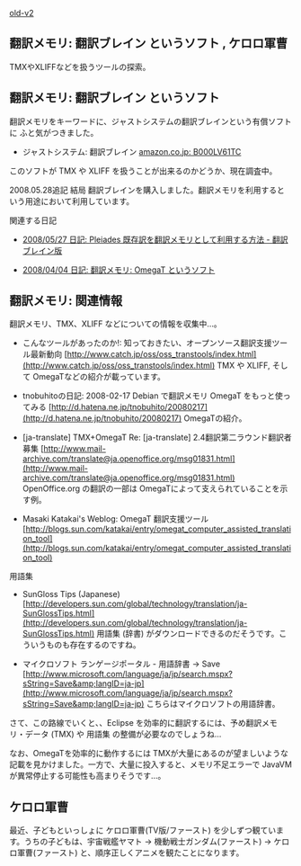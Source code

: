 [old-v2](ig080428-orig.html)

## 翻訳メモリ: 翻訳ブレイン というソフト , ケロロ軍曹

TMXやXLIFFなどを扱うツールの探索。


## 翻訳メモリ: 翻訳ブレイン というソフト

翻訳メモリをキーワードに、ジャストシステムの翻訳ブレインという有償ソフトに ふと気がつきました。

* ジャストシステム: 翻訳ブレイン
  [amazon.co.jp: B000LV61TC](http://www.amazon.co.jp/exec/obidos/ASIN/B000LV61TC/igapyondiary-22)

このソフトが TMX や XLIFF を扱うことが出来るのかどうか、現在調査中。

2008.05.28追記 結局 翻訳ブレインを購入しました。翻訳メモリを利用するという用途において利用しています。

関連する日記

* [2008/05/27 日記: Pleiades 既存訳を翻訳メモリとして利用する方法 - 翻訳ブレイン版](ig080527.html)
  
* [2008/04/04 日記: 翻訳メモリ: OmegaT というソフト](ig080404.html)

## 翻訳メモリ: 関連情報

翻訳メモリ、TMX、XLIFF などについての情報を収集中…。

* こんなツールがあったのか!: 知っておきたい、オープンソース翻訳支援ツール最新動向
  [http://www.catch.jp/oss/oss_transtools/index.html](http://www.catch.jp/oss/oss_transtools/index.html)
  TMX や XLIFF, そして OmegaTなどの紹介が載っています。
  
* tnobuhitoの日記: 2008-02-17 Debian で翻訳メモリ OmegaT をもっと使ってみる
  [http://d.hatena.ne.jp/tnobuhito/20080217](http://d.hatena.ne.jp/tnobuhito/20080217)
  OmegaTの紹介。
  
* [ja-translate] TMX+OmegaT Re: [ja-translate] 2.4翻訳第二ラウンド翻訳者募集
  [http://www.mail-archive.com/translate@ja.openoffice.org/msg01831.html](http://www.mail-archive.com/translate@ja.openoffice.org/msg01831.html)
  OpenOffice.org の翻訳の一部は OmegaTによって支えられていることを示す例。
  
* Masaki Katakai's Weblog: OmegaT 翻訳支援ツール
  [http://blogs.sun.com/katakai/entry/omegat_computer_assisted_translation_tool](http://blogs.sun.com/katakai/entry/omegat_computer_assisted_translation_tool)

用語集

* SunGloss Tips (Japanese)
  [http://developers.sun.com/global/technology/translation/ja-SunGlossTips.html](http://developers.sun.com/global/technology/translation/ja-SunGlossTips.html)
  用語集 (辞書) がダウンロードできるのだそうです。こういうものも存在するのですね。
  
* マイクロソフト ランゲージポータル - 用語辞書 -> Save
  [http://www.microsoft.com/language/ja/jp/search.mspx?sString=Save&amp;langID=ja-jp](http://www.microsoft.com/language/ja/jp/search.mspx?sString=Save&amp;langID=ja-jp)
  こちらはマイクロソフトの用語辞書。

さて、この路線でいくと、、Eclipse を効率的に翻訳するには、予め翻訳メモリ・データ (TMX) や 用語集 の整備が必要なのでしょうね…

なお、OmegaTを効率的に動作するには TMXが大量にあるのが望ましいような記載を見かけました。一方で、大量に投入すると、メモリ不足エラーで
JavaVMが異常停止する可能性も高まりそうです…。

## ケロロ軍曹

最近、子どもといっしょに ケロロ軍曹(TV版/ファースト) を少しずつ観ています。うちの子どもは、宇宙戦艦ヤマト → 機動戦士ガンダム(ファースト) → ケロロ軍曹(ファースト) と、順序正しくアニメを観たことになります。
